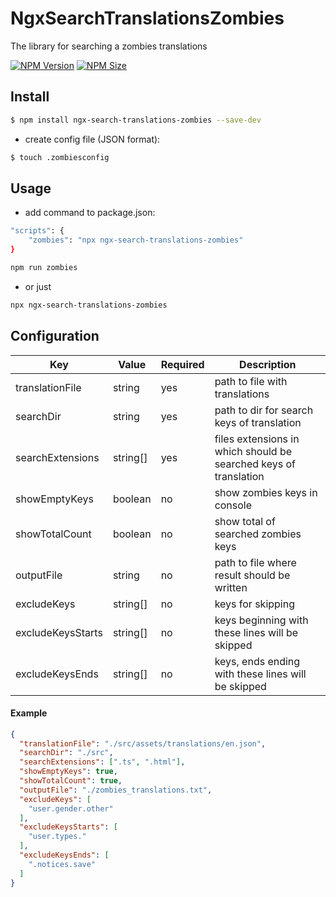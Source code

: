 # NgxSearchTranslationsZombies

The library for searching a zombies translations

[![NPM Version](https://img.shields.io/npm/v/ngx-search-translations-zombies)](https://www.npmjs.com/package/ngx-search-translations-zombies)
[![NPM Size](https://img.shields.io/bundlephobia/min/ngx-search-translations-zombies?color=successg)](https://www.npmjs.com/package/ngx-search-translations-zombies)

## Install

```bash
$ npm install ngx-search-translations-zombies --save-dev
```

 - create config file (JSON format):

```bash
$ touch .zombiesconfig
```

## Usage

- add command to package.json:

```bash
"scripts": {
    "zombies": "npx ngx-search-translations-zombies"
}
```

```bash
npm run zombies
```

- or just

```bash
npx ngx-search-translations-zombies
```

## Configuration

| Key | Value | Required | Description |
| --- | --- | --- | --- |
| translationFile | string | yes | path to file with translations |
| searchDir | string | yes | path to dir for search keys of translation |
| searchExtensions | string[] | yes | files extensions in which should be searched keys of translation
| showEmptyKeys | boolean | no | show zombies keys in console |
| showTotalCount | boolean | no | show total of searched zombies keys |
| outputFile | string | no | path to file where result should be written |
| excludeKeys | string[] | no | keys for skipping |
| excludeKeysStarts | string[] | no | keys beginning with these lines will be skipped  |
| excludeKeysEnds | string[] | no | keys, ends ending with these lines will be skipped |

#### Example

```json
{
  "translationFile": "./src/assets/translations/en.json",
  "searchDir": "./src",
  "searchExtensions": [".ts", ".html"],
  "showEmptyKeys": true,
  "showTotalCount": true,
  "outputFile": "./zombies_translations.txt",
  "excludeKeys": [
    "user.gender.other"
  ],
  "excludeKeysStarts": [
    "user.types."
  ],
  "excludeKeysEnds": [
    ".notices.save"
  ]
}

```
